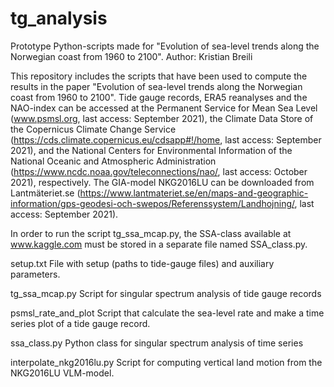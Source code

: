 # tg_analysis

Prototype Python-scripts made for "Evolution of sea-level trends along the Norwegian coast from 1960 to 2100".
Author: Kristian Breili

This repository includes the scripts that have been used to compute the results in the paper "Evolution of sea-level trends along the Norwegian coast from 1960 to 2100". Tide gauge records, ERA5 reanalyses and the NAO-index can be accessed at the Permanent Service for Mean Sea Level (www.psmsl.org, last access: September 2021), the Climate Data Store of the Copernicus Climate Change Service (https://cds.climate.copernicus.eu/cdsapp#!/home, last access: September 2021), and the National Centers for Environmental Information of the National Oceanic and Atmospheric Administration (https://www.ncdc.noaa.gov/teleconnections/nao/, last access: October 2021), respectively. The GIA-model NKG2016LU can be downloaded from Lantmäteriet.se (https://www.lantmateriet.se/en/maps-and-geographic-information/gps-geodesi-och-swepos/Referenssystem/Landhojning/, last access: September 2021).

In order to run the script tg_ssa_mcap.py, the SSA-class available at www.kaggle.com must be stored in a separate file named SSA_class.py.

setup.txt
File with setup (paths to tide-gauge files) and auxiliary parameters.

tg_ssa_mcap.py
Script for singular spectrum analysis of tide gauge records

psmsl_rate_and_plot
Script that calculate the sea-level rate and make a time series plot of a tide gauge record. 

ssa_class.py
Python class for singular spectrum analysis of time series

interpolate_nkg2016lu.py
Script for computing vertical land motion from the NKG2016LU VLM-model.
